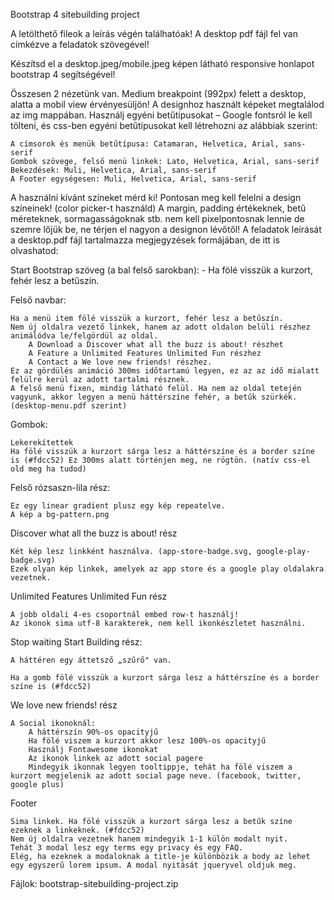 
Bootstrap 4 sitebuilding project

A letölthető fileok a leírás végén találhatóak! A desktop pdf fájl fel van címkézve a feladatok szövegével!

Készítsd el a desktop.jpeg/mobile.jpeg képen látható responsive honlapot bootstrap 4 segítségével!

Összesen 2 nézetünk van. Medium breakpoint (992px) felett a desktop, alatta a mobil view érvényesüljön! A designhoz használt képeket megtalálod az img mappában. Használj egyéni betűtípusokat – Google fontsról le kell tölteni, és css-ben egyéni betűtípusokat kell létrehozni az alábbiak szerint:

    A címsorok és menük betűtípusa: Catamaran, Helvetica, Arial, sans-serif
    Gombok szövege, felső menü linkek: Lato, Helvetica, Arial, sans-serif
    Bekezdések: Muli, Helvetica, Arial, sans-serif
    A Footer egységesen: Muli, Helvetica, Arial, sans-serif

A használni kívánt színeket mérd ki! Pontosan meg kell felelni a design színeinek! (color picker-t használd) A margin, padding értékeknek, betű méreteknek, sormagasságoknak stb. nem kell pixelpontosnak lennie de szemre lőjük be, ne térjen el nagyon a designon lévőtől! A feladatok leírását a desktop.pdf fájl tartalmazza megjegyzések formájában, de itt is olvashatod:

Start Bootstrap szöveg (a bal felső sarokban): - Ha fölé visszük a kurzort, fehér lesz a betűszín.

Felső navbar:

    Ha a menü item fölé visszük a kurzort, fehér lesz a betűszín.
    Nem új oldalra vezető linkek, hanem az adott oldalon belüli részhez animálódva le/felgördül az oldal.
        A Download a Discover what all the buzz is about! részhet
        A Feature a Unlimited Features Unlimited Fun részhez
        A Contact a We love new friends! részhez.
    Ez az gördülés animáció 300ms időtartamú legyen, ez az az idő mialatt felülre kerül az adott tartalmi résznek.
    A felső menü fixen, mindig látható felül. Ha nem az oldal tetején vagyunk, akkor legyen a menü háttérszíne fehér, a betűk szürkék. (desktop-menu.pdf szerint)

Gombok:

    Lekerekítettek
    Ha fölé visszük a kurzort sárga lesz a háttérszíne és a border színe is (#fdcc52) Ez 300ms alatt történjen meg, ne rögtön. (natív css-el old meg ha tudod)

Felső rózsaszn-lila rész:

    Ez egy linear gradient plusz egy kép repeatelve.
    A kép a bg-pattern.png

Discover what all the buzz is about! rész

    Két kép lesz linkként használva. (app-store-badge.svg, google-play-badge.svg)
    Ezek olyan kép linkek, amelyek az app store és a google play oldalakra vezetnek.

Unlimited Features Unlimited Fun rész

    A jobb oldali 4-es csoportnál embed row-t használj!
    Az ikonok sima utf-8 karakterek, nem kell ikonkészletet használni.

Stop waiting Start Building rész:

    A háttéren egy áttetsző „szűrő" van.

    Ha a gomb fölé visszük a kurzort sárga lesz a háttérszíne és a border színe is (#fdcc52)

We love new friends! rész

    A Social ikonoknál:
        A háttérszín 90%-os opacityjű
        Ha fölé viszem a kurzort akkor lesz 100%-os opacityjű
        Használj Fontawesome ikonokat
        Az ikonok linkek az adott social pagere
        Mindegyik ikonnak legyen tooltippje, tehát ha fölé viszem a kurzort megjelenik az adott social page neve. (facebook, twitter, google plus)

Footer

    Sima linkek. Ha fölé visszük a kurzort sárga lesz a betűk színe ezeknek a linkeknek. (#fdcc52)
    Nem új oldalra vezetnek hanem mindegyik 1-1 külön modalt nyit.
    Tehát 3 modal lesz egy terms egy privacy és egy FAQ.
    Elég, ha ezeknek a modaloknak a title-je különbözik a body az lehet egy egyszerű lorem ipsum. A modal nyitását jqueryvel oldjuk meg.

Fájlok: bootstrap-sitebuilding-project.zip

